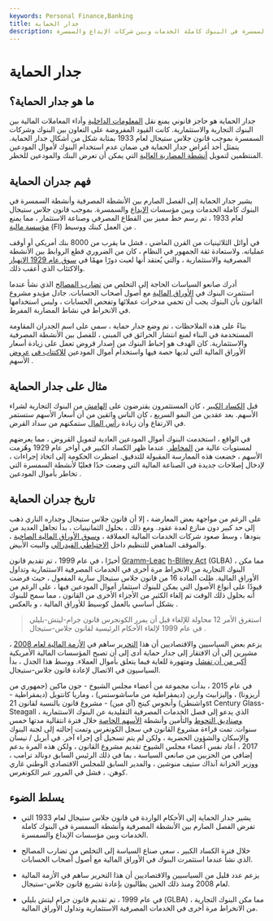 ```yaml
---
keywords: Personal Finance,Banking
title: جدار الحماية
description: جدار الحماية هو حاجز قانوني يفصل بين الأنشطة المصرفية وأنشطة السمسرة في البنوك كاملة الخدمات وبين شركات الإيداع والسمسرة.
---
```


# جدار الحماية
## ما هو جدار الحماية؟

جدار الحماية هو حاجز قانوني يمنع نقل [المعلومات الداخلية](/insiderinformation) وأداء المعاملات المالية بين البنوك التجارية والاستثمارية. كانت القيود المفروضة على التعاون بين البنوك وشركات السمسرة بموجب قانون جلاس ستيجال لعام 1933 بمثابة شكل من أشكال جدار الحماية. يتمثل أحد أغراض جدار الحماية في ضمان عدم استخدام البنوك لأموال المودعين المنتظمين لتمويل [أنشطة المضاربة العالية](/speculation) التي يمكن أن تعرض البنك والمودعين للخطر.

## فهم جدران الحماية

يشير جدار الحماية إلى الفصل الصارم بين الأنشطة المصرفية وأنشطة السمسرة في البنوك كاملة الخدمات وبين مؤسسات [الإيداع](/depository) والسمسرة. بموجب قانون جلاس ستيجال لعام 1933 ، تم رسم خط مميز بين القطاع المصرفي وصناعة الاستثمار ، مما يمنع [مؤسسة مالية](/financialinstitution) (FI) من العمل كبنك ووسيط .

في أوائل الثلاثينيات من القرن الماضي ، فشل ما يقرب من 8000 بنك أمريكي أو أوقف عملياته. ولاستعادة ثقة الجمهور في النظام ، كان من الضروري قطع الروابط بين الأنشطة المصرفية والاستثمارية ، والتي يُعتقد أنها لعبت دورًا مهمًا في [سوق عام 1929 الانهيار](/stock-market-crash-1929) والاكتئاب الذي أعقب ذلك.

أدرك صانعو السياسات الحاجة إلى التخلص من [تضارب المصالح](/conflict-of-interest) الذي نشأ عندما استثمرت البنوك في [الأوراق المالية](/security) مع أصول أصحاب الحسابات. جادل مؤيدو مشروع القانون بأن البنوك يجب أن تحمي مدخرات عملائها وتفحص الحسابات ، وليس استخدامها في الانخراط في نشاط المضاربة المفرط.

بناءً على هذه الملاحظات ، تم وضع جدار حماية ، سمي على اسم الجدران المقاومة المستخدمة في البناء لمنع انتشار الحرائق في المبنى ، للفصل بين الأنشطة المصرفية والاستثمارية. كان الهدف هو إحباط البنوك من إصدار قروض تعمل على زيادة أسعار الأوراق المالية التي لديها حصة فيها واستخدام أموال المودعين [للاكتتاب في](/underwriting) [عروض](/offering) الأسهم .

## مثال على جدار الحماية

قبل [الكساد الكبير](/great_depression) ، كان المستثمرون يقترضون على [الهامش](/margin) من البنوك التجارية لشراء الأسهم. بعد عقدين من النمو السريع ، كان الناس واثقين من أن أسعار الأسهم ستستمر في الارتفاع وأن زيادة [رأس المال](/capitalappreciation) ستمكنهم من سداد القرض.

في الواقع ، استخدمت البنوك أموال المودعين العادية لتمويل القروض ، مما يعرضهم لمستويات عالية من [المخاطر](/risk). عندما ظهر الكساد الكبير في أواخر عام 1929 وهُزمت الأسهم ، خضعت هذه الممارسة المقبولة للتدقيق. اضطرت الحكومة إلى اتخاذ إجراءات ، لإدخال إصلاحات جديدة في الصناعة المالية التي وضعت حدًا فعليًا لأنشطة السمسرة التي تخاطر بأموال المودعين .

## تاريخ جدران الحماية

على الرغم من مواجهة بعض المعارضة ، إلا أن قانون جلاس ستيجال وجداره الناري ذهب إلى حد كبير دون منازع لعدة عقود. ومع ذلك ، بحلول الثمانينيات ، بدأ تجاهل العديد من بنودها ، وسط صعود شركات الخدمات المالية العملاقة ، [وسوق الأوراق المالية الصاخبة](/stockmarket) ، والموقف المناهض للتنظيم داخل [الاحتياطي الفيدرالي](/federalreservesystem) والبيت الأبيض.

أخيرًا ، في عام 1999 ، تم تقديم قانون [Gramm-Leac](/glba) [h-Bliley Act](/glba) (GLBA) ، مما مكن البنوك التجارية من الانخراط مرة أخرى في الخدمات المصرفية الاستثمارية وتداول الأوراق المالية. ظلت المادة 16 من قانون جلاس ستيجال سارية المفعول ، حيث فرضت قيودًا على أنواع الأصول التي يمكن للبنوك استثمار أموال المودعين فيها ، على الرغم من أنه بحلول ذلك الوقت تم إلغاء الكثير من الأجزاء الأخرى من القانون ، مما سمح للبنوك بشكل أساسي بالعمل كوسيط للأوراق المالية ، و بالعكس .

> استغرق الأمر 12 محاولة للإلغاء قبل أن يمرر الكونجرس قانون جرام-ليتش-بليلي في عام 1999 لإلغاء الأحكام الرئيسية لقانون جلاس-ستيجال .

>

يزعم بعض السياسيين والاقتصاديين أن هذا [التحرير](/deregulate) ساهم في [الأزمة المالية لعام 2008](/financial-crisis) ، مشيرين إلى أن الافتقار إلى جدار حماية أدى إلى أن تصبح المؤسسات المالية الأمريكية [أكبر من أن تفشل](/too-big-to-fail) ومتهورة للغاية فيما يتعلق بأموال العملاء. ووسط هذا الجدل ، بدأ السياسيون في الاتصال لإعادة قانون جلاس-ستيجال.

في عام 2015 ، بدأت مجموعة من أعضاء مجلس الشيوخ - جون ماكين (جمهوري من أريزونا) ، وإليزابيث وارين (ديمقراطية من ماساشوستس) ، وماريا كانتويل (ديمقراطية - واشنطن) وأنجوس كينج (آي مين) - مشروع قانون بالنسبة لقانون 21st Century Glass-Steagall ، الذي يدعو إلى فصل الخدمات المصرفية التقليدية عن البنوك الاستثمارية [وصناديق التحوط](/hedgefund) والتأمين وأنشطة [الأسهم الخاصة](/privateequity) خلال فترة انتقالية مدتها خمس سنوات. تمت قراءة مشروع القانون في سجل الكونغرس وتمت إحالته إلى لجنة البنوك والإسكان والشؤون الحضرية ، ولكن لم يتم تسجيل أي إجراء آخر. في أبريل / نيسان 2017 ، أعاد نفس أعضاء مجلس الشيوخ تقديم مشروع القانون ، ولكن هذه المرة بدعم إضافي من الحزبين من صانعي السياسة ، بما في ذلك الرئيس السابق دونالد ترامب ، ووزير الخزانة آنذاك ستيف منوشين ، والمدير السابق للمجلس الاقتصادي الوطني غاري كوهن. ، فشل في المرور عبر الكونغرس.

## يسلط الضوء

- يشير جدار الحماية إلى الأحكام الواردة في قانون جلاس ستيجال لعام 1933 التي تفرض الفصل الصارم بين الأنشطة المصرفية وأنشطة السمسرة في البنوك كاملة الخدمات وبين مؤسسات الإيداع والسمسرة.

- خلال فترة الكساد الكبير ، سعى صناع السياسة إلى التخلص من تضارب المصالح الذي نشأ عندما استثمرت البنوك في الأوراق المالية مع أصول أصحاب الحسابات.

- يزعم عدد قليل من السياسيين والاقتصاديين أن هذا التحرير ساهم في الأزمة المالية لعام 2008 ومنذ ذلك الحين يطالبون بإعادة تشريع قانون جلاس-ستيجال.

- في عام 1999 ، تم تقديم قانون جرام ليتش بليلي (GLBA) ، مما مكن البنوك التجارية من الانخراط مرة أخرى في الخدمات المصرفية الاستثمارية وتداول الأوراق المالية.

